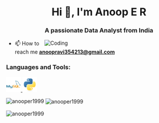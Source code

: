 <h1 align="center">Hi 👋, I'm Anoop E R</h1>
<h3 align="center">A passionate Data Analyst from India</h3>
<img align="right" alt="Coding" width="400" src="https://user-images.githubusercontent.com/84115928/142569072-22fdc7ac-5815-4e96-b84d-f918a85d47ec.gif">

- 📫 How to reach me **anoopravi354213@gmail.com**

<p align="left">
</p>

<h3 align="left">Languages and Tools:</h3>
<p align="left"> <a href="https://www.mysql.com/" target="_blank" rel="noreferrer"> <img src="https://raw.githubusercontent.com/devicons/devicon/master/icons/mysql/mysql-original-wordmark.svg" alt="mysql" width="40" height="40"/> </a> <a href="https://www.python.org" target="_blank" rel="noreferrer"> <img src="https://raw.githubusercontent.com/devicons/devicon/master/icons/python/python-original.svg" alt="python" width="40" height="40"/> </a> </p>

<p><img align="left" src="https://github-readme-stats.vercel.app/api/top-langs?username=anooper1999&show_icons=true&locale=en&layout=compact" alt="anooper1999" /></p>

<p>&nbsp;<img align="center" src="https://github-readme-stats.vercel.app/api?username=anooper1999&show_icons=true&locale=en" alt="anooper1999" /></p>

<p><img align="center" src="https://github-readme-streak-stats.herokuapp.com/?user=anooper1999&" alt="anooper1999" /></p>
